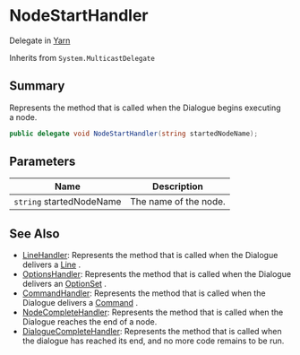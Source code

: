 # NodeStartHandler

Delegate in [Yarn](yarn.md)

Inherits from `System.MulticastDelegate`

## Summary

Represents the method that is called when the Dialogue begins executing\
a node.

```csharp
public delegate void NodeStartHandler(string startedNodeName);
```

## Parameters

| Name                     | Description           |
| ------------------------ | --------------------- |
| `string` startedNodeName | The name of the node. |

## See Also

* [LineHandler](yarn.linehandler.md): Represents the method that is called when the Dialogue delivers a [Line](yarn.line.md) .
* [OptionsHandler](yarn.optionshandler.md): Represents the method that is called when the Dialogue delivers an [OptionSet](yarn.optionset.md) .
* [CommandHandler](yarn.commandhandler.md): Represents the method that is called when the Dialogue delivers a [Command](yarn.command.md) .
* [NodeCompleteHandler](yarn.nodecompletehandler.md): Represents the method that is called when the Dialogue reaches the end of a node.
* [DialogueCompleteHandler](yarn.dialoguecompletehandler.md): Represents the method that is called when the dialogue has reached its end, and no more code remains to be run.
